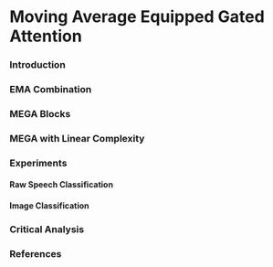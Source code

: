 # Moving Average Equipped Gated Attention

### Introduction



### EMA Combination



###



###



### MEGA Blocks



### MEGA with Linear Complexity



### Experiments



#### Raw Speech Classification



#### Image Classification



### Critical Analysis



### References

